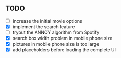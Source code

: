 ## TODO

- [ ] increase the initial movie options
- [x] implement the search feature
- [ ] tryout the ANNOY algorithm from Spotify
- [x] search box width problem in mobile phone size
- [x] pictures in mobile phone size is too large
- [x] add placeholders before loading the complete UI
